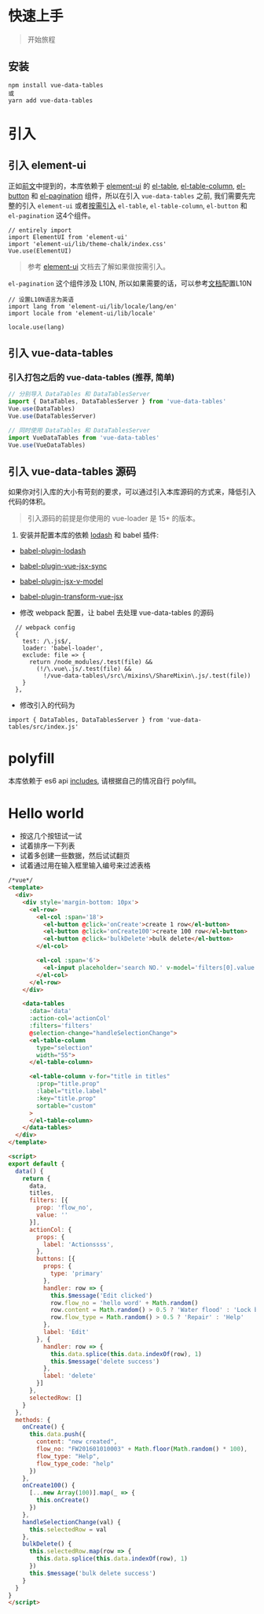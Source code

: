 # 快速上手
> 开始旅程

## 安装

```
npm install vue-data-tables
或
yarn add vue-data-tables
```

# 引入

## 引入 element-ui
正如[前文](/zh-cn/?id=vue-data-tables)中提到的，本库依赖于 [element-ui](http://element.eleme.io/) 的 [el-table](http://element.eleme.io/#/zh-CN/component/table), [el-table-column](http://element.eleme.io/#/zh-CN/component/table#table-column-attributes), [el-button](http://element.eleme.io/#/zh-CN/component/button) 和 [el-pagination](http://element.eleme.io/#/zh-CN/component/pagination) 组件，所以在引入 `vue-data-tables` 之前, 我们需要先完整的引入 `element-ui` 或者[按需引入](http://element.eleme.io/#/zh-CN/component/quickstart) `el-table`, `el-table-column`, `el-button` 和 `el-pagination` 这4个组件。

```
// entirely import
import ElementUI from 'element-ui'
import 'element-ui/lib/theme-chalk/index.css'
Vue.use(ElementUI)
```

> 参考 [element-ui](http://element.eleme.io/#/en-US/component/quickstart) 文档去了解如果做按需引入。

`el-pagination` 这个组件涉及 L10N, 所以如果需要的话，可以参考[文档](http://element.eleme.io/#/en-US/component/i18n#internationalization)配置L10N

```
// 设置L10N语言为英语
import lang from 'element-ui/lib/locale/lang/en'
import locale from 'element-ui/lib/locale'

locale.use(lang)
```

## 引入 vue-data-tables

### 引入打包之后的 vue-data-tables (推荐, 简单)
```js
// 分别导入 DataTables 和 DataTablesServer
import { DataTables, DataTablesServer } from 'vue-data-tables'
Vue.use(DataTables)
Vue.use(DataTablesServer)

// 同时使用 DataTables 和 DataTablesServer
import VueDataTables from 'vue-data-tables'
Vue.use(VueDataTables)
```

## 引入 vue-data-tables 源码
如果你对引入库的大小有苛刻的要求，可以通过引入本库源码的方式来，降低引入代码的体积。

> 引入源码的前提是你使用的 vue-loader 是 15+ 的版本。

1. 安装并配置本库的依赖 [lodash](https://lodash.com/) 和 babel 插件:
  * [babel-plugin-lodash](https://github.com/lodash/babel-plugin-lodash)
  * [babel-plugin-vue-jsx-sync](https://github.com/njleonzhang/babel-plugin-vue-jsx-sync)
  * [babel-plugin-jsx-v-model](https://github.com/nickmessing/babel-plugin-jsx-v-model)
  * [babel-plugin-transform-vue-jsx](https://github.com/vuejs/babel-plugin-transform-vue-jsx)

* 修改 webpack 配置，让 babel 去处理 vue-data-tables 的源码
```
  // webpack config
  {
    test: /\.js$/,
    loader: 'babel-loader',
    exclude: file => {
      return /node_modules/.test(file) &&
        (!/\.vue\.js/.test(file) &&
          !/vue-data-tables\/src\/mixins\/ShareMixin\.js/.test(file))
    }
  },
```

* 修改引入的代码为

```
import { DataTables, DataTablesServer } from 'vue-data-tables/src/index.js'
```

# polyfill
本库依赖于 es6 api [includes](https://developer.mozilla.org/en-US/docs/Web/JavaScript/Reference/Global_Objects/Array/includes), 请根据自己的情况自行 polyfill。

# Hello world
* 按这几个按钮试一试
* 试着排序一下列表
* 试着多创建一些数据，然后试试翻页
* 试着通过用在输入框里输入编号来过滤表格

```html
/*vue*/
<template>
  <div>
    <div style='margin-bottom: 10px'>
      <el-row>
        <el-col :span='18'>
          <el-button @click='onCreate'>create 1 row</el-button>
          <el-button @click='onCreate100'>create 100 row</el-button>
          <el-button @click='bulkDelete'>bulk delete</el-button>
        </el-col>

        <el-col :span='6'>
          <el-input placeholder='search NO.' v-model='filters[0].value'></el-input>
        </el-col>
      </el-row>
    </div>

    <data-tables
      :data='data'
      :action-col='actionCol'
      :filters='filters'
      @selection-change="handleSelectionChange">
      <el-table-column
        type="selection"
        width="55">
      </el-table-column>

      <el-table-column v-for="title in titles"
        :prop="title.prop"
        :label="title.label"
        :key="title.prop"
        sortable="custom"
      >
      </el-table-column>
    </data-tables>
  </div>
</template>

<script>
export default {
  data() {
    return {
      data,
      titles,
      filters: [{
        prop: 'flow_no',
        value: ''
      }],
      actionCol: {
        props: {
          label: 'Actionssss',
        },
        buttons: [{
          props: {
            type: 'primary'
          },
          handler: row => {
            this.$message('Edit clicked')
            row.flow_no = 'hello word' + Math.random()
            row.content = Math.random() > 0.5 ? 'Water flood' : 'Lock broken'
            row.flow_type = Math.random() > 0.5 ? 'Repair' : 'Help'
          },
          label: 'Edit'
        }, {
          handler: row => {
            this.data.splice(this.data.indexOf(row), 1)
            this.$message('delete success')
          },
          label: 'delete'
        }]
      },
      selectedRow: []
    }
  },
  methods: {
    onCreate() {
      this.data.push({
        content: "new created",
        flow_no: "FW201601010003" + Math.floor(Math.random() * 100),
        flow_type: "Help",
        flow_type_code: "help"
      })
    },
    onCreate100() {
      [...new Array(100)].map(_ => {
        this.onCreate()
      })
    },
    handleSelectionChange(val) {
      this.selectedRow = val
    },
    bulkDelete() {
      this.selectedRow.map(row => {
        this.data.splice(this.data.indexOf(row), 1)
      })
      this.$message('bulk delete success')
    }
  }
}
</script>
```

